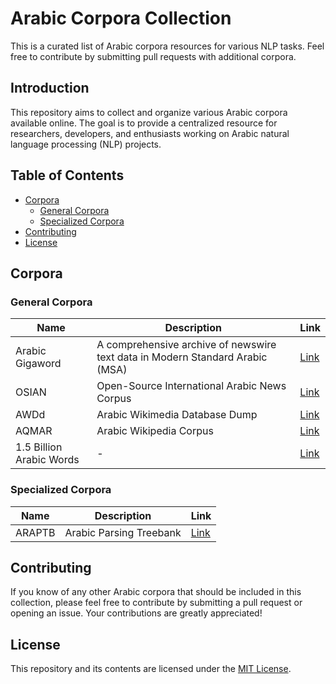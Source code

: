 # Arabic Corpora Collection

This is a curated list of Arabic corpora resources for various NLP tasks. Feel free to contribute by submitting pull requests with additional corpora.


## Introduction
This repository aims to collect and organize various Arabic corpora available online. The goal is to provide a centralized resource for researchers, developers, and enthusiasts working on Arabic natural language processing (NLP) projects.

## Table of Contents
- [Corpora](#corpora)
  - [General Corpora](#general-corpora)
  - [Specialized Corpora](#specialized-corpora)
- [Contributing](#contributing)
- [License](#license)

## Corpora

### General Corpora

| Name | Description | Link |
|------|-------------|------|
| Arabic Gigaword | A comprehensive archive of newswire text data in Modern Standard Arabic (MSA) | [Link](https://catalog.ldc.upenn.edu/LDC2011T11) |
| OSIAN | Open-Source International Arabic News Corpus | [Link](https://aclanthology.org/W19-4619/) |
| AWDd | Arabic Wikimedia Database Dump | [Link](https://archive.org/details/arwiki-20190201) |
| AQMAR | Arabic Wikipedia Corpus | [Link](https://www.cs.cmu.edu/~ark/AQMAR/) |
| 1.5 Billion Arabic Words | - | [Link](https://www.semanticscholar.org/paper/1.5-billion-words-Arabic-Corpus-El-Khair/f3eeef4afb81223df96575adadf808fe7fe440b4) |

### Specialized Corpora

| Name | Description | Link |
|------|-------------|------|
| ARAPTB | Arabic Parsing Treebank | [Link](https://catalog.ldc.upenn.edu/LDC2010T13) |


## Contributing
If you know of any other Arabic corpora that should be included in this collection, please feel free to contribute by submitting a pull request or opening an issue. Your contributions are greatly appreciated!

## License
This repository and its contents are licensed under the [MIT License](LICENSE).

